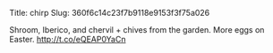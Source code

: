Title: chirp
Slug: 360f6c14c23f7b9118e9153f3f75a026

Shroom, Iberico, and chervil + chives from the garden. More eggs on Easter. <a href="http://t.co/eQEAP0YaCn">http://t.co/eQEAP0YaCn</a>
